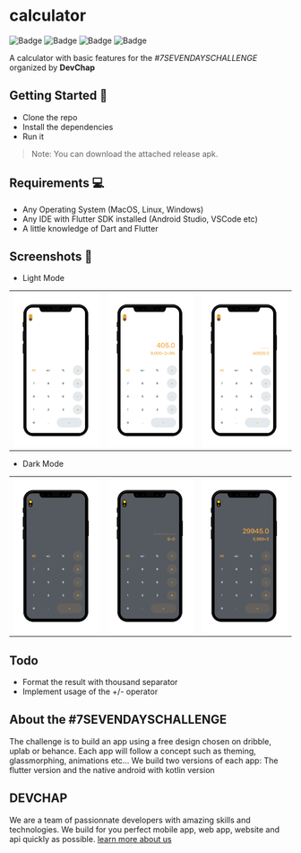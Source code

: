 # calculator

![Badge](https://img.shields.io/badge/build-passing-success) ![Badge](https://img.shields.io/badge/license-MIT-green) ![Badge](https://img.shields.io/badge/dart-v2.16.1-blue) ![Badge](https://img.shields.io/badge/flutter-v2.10.3-blue)

A calculator with basic features for the _#7SEVENDAYSCHALLENGE_ organized by **DevChap**

## Getting Started :rocket:

- Clone the repo
- Install the dependencies
- Run it

> Note: You can download the attached release apk.

## Requirements :computer:

- Any Operating System (MacOS, Linux, Windows)
- Any IDE with Flutter SDK installed (Android Studio, VSCode etc)
- A little knowledge of Dart and Flutter

## Screenshots 📸

- Light Mode

|                |                         |                      |
|----------------|-------------------------------|-----------------------------|
|![](./screenshots/light-1.png)|![](./screenshots/light-2.png)|![](./screenshots/light-3.png)            |

- Dark Mode

|                |                         |                      |
|----------------|-------------------------------|-----------------------------|
|![](./screenshots/dark-1.png)|![](./screenshots/dark-2.png)|![](./screenshots/dark-3.png)            |



## Todo
- Format the result with thousand separator
- Implement usage of the +/- operator

## About the #7SEVENDAYSCHALLENGE

  The challenge is to build an app using a free design chosen on dribble, uplab or behance. Each app will follow a concept such as theming, glassmorphing, animations etc...
  We build two versions of each  app: The flutter version and the native android with kotlin version


## DEVCHAP

  We are a team of passionnate developers with amazing skills and technologies. We build for you perfect mobile app, web app, website and api quickly as possible.
  [learn more about us](DEVCHAP_README.md)
